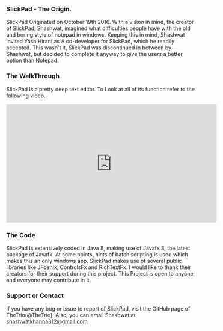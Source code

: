 ### SlickPad - The Origin.
SlickPad Originated on October 19th 2016. With a vision in mind, the creator of SlickPad, Shashwat, imagined what difficulties people have with the old and boring style of notepad in windows. Keeping this in mind, Shashwat invited Yash Hirani as A co-developer for SlickPad, which he readily accepted. This wasn't it, SlickPad was discontinued in between by Shashwat, but decided to complete it anyway to give the users a better option than Notepad.

### The WalkThrough
SlickPad is a pretty deep text editor. To Look at all of its function refer to the following video.
<iframe width="560" height="315" src="https://www.youtube.com/embed/VMX9v3iGJ88" frameborder="0" allowfullscreen></iframe>

### The Code
SlickPad is extensively coded in Java 8, making use of Javafx 8, the latest package of Javafx. At some points, hints of batch scripting is used which makes this an only windows app. SlickPad makes use of several public libraries like JFoenix, 
ControlsFx and RichTextFx. I would like to thank their creators for their support during this project. This Project is open to anyone, and everyone may contribute in it.


### Support or Contact
If you have any bug or issue to report of SlickPad, visit the GitHub page of TheTrio(@TheTrio). Also, you can email Shashwat at shashwatkhanna312@gmail.com
